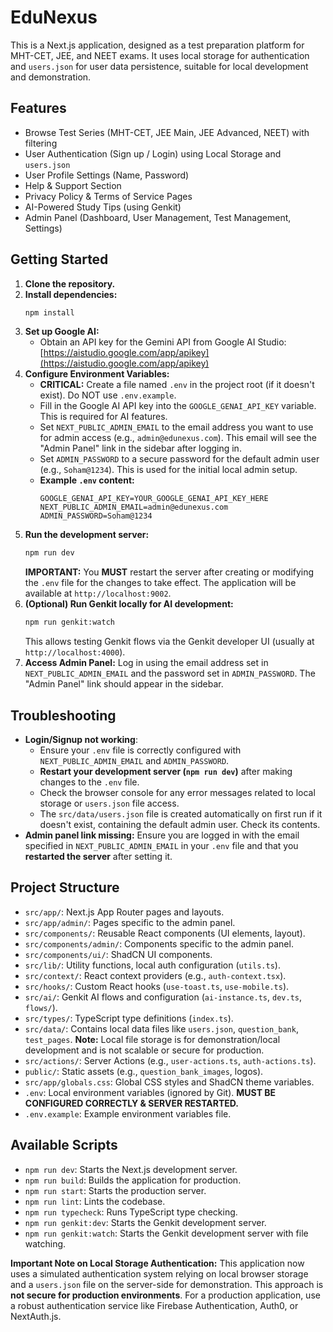 # EduNexus

This is a Next.js application, designed as a test preparation platform for MHT-CET, JEE, and NEET exams.
It uses local storage for authentication and `users.json` for user data persistence, suitable for local development and demonstration.

## Features

*   Browse Test Series (MHT-CET, JEE Main, JEE Advanced, NEET) with filtering
*   User Authentication (Sign up / Login) using Local Storage and `users.json`
*   User Profile Settings (Name, Password)
*   Help & Support Section
*   Privacy Policy & Terms of Service Pages
*   AI-Powered Study Tips (using Genkit)
*   Admin Panel (Dashboard, User Management, Test Management, Settings)

## Getting Started

1.  **Clone the repository.**
2.  **Install dependencies:**
    ```bash
    npm install
    ```
3.  **Set up Google AI:**
    *   Obtain an API key for the Gemini API from Google AI Studio: [https://aistudio.google.com/app/apikey](https://aistudio.google.com/app/apikey)
4.  **Configure Environment Variables:**
    *   **CRITICAL:** Create a file named `.env` in the project root (if it doesn't exist). Do NOT use `.env.example`.
    *   Fill in the Google AI API key into the `GOOGLE_GENAI_API_KEY` variable. This is required for AI features.
    *   Set `NEXT_PUBLIC_ADMIN_EMAIL` to the email address you want to use for admin access (e.g., `admin@edunexus.com`). This email will see the "Admin Panel" link in the sidebar after logging in.
    *   Set `ADMIN_PASSWORD` to a secure password for the default admin user (e.g., `Soham@1234`). This is used for the initial local admin setup.
    *   **Example `.env` content:**
        ```
        GOOGLE_GENAI_API_KEY=YOUR_GOOGLE_GENAI_API_KEY_HERE
        NEXT_PUBLIC_ADMIN_EMAIL=admin@edunexus.com
        ADMIN_PASSWORD=Soham@1234
        ```
5.  **Run the development server:**
    ```bash
    npm run dev
    ```
    **IMPORTANT:** You **MUST** restart the server after creating or modifying the `.env` file for the changes to take effect.
    The application will be available at `http://localhost:9002`.
6.  **(Optional) Run Genkit locally for AI development:**
    ```bash
    npm run genkit:watch
    ```
    This allows testing Genkit flows via the Genkit developer UI (usually at `http://localhost:4000`).
7.  **Access Admin Panel:** Log in using the email address set in `NEXT_PUBLIC_ADMIN_EMAIL` and the password set in `ADMIN_PASSWORD`. The "Admin Panel" link should appear in the sidebar.

## Troubleshooting

*   **Login/Signup not working**:
    *   Ensure your `.env` file is correctly configured with `NEXT_PUBLIC_ADMIN_EMAIL` and `ADMIN_PASSWORD`.
    *   **Restart your development server (`npm run dev`)** after making changes to the `.env` file.
    *   Check the browser console for any error messages related to local storage or `users.json` file access.
    *   The `src/data/users.json` file is created automatically on first run if it doesn't exist, containing the default admin user. Check its contents.
*   **Admin panel link missing:** Ensure you are logged in with the email specified in `NEXT_PUBLIC_ADMIN_EMAIL` in your `.env` file and that you **restarted the server** after setting it.

## Project Structure

*   `src/app/`: Next.js App Router pages and layouts.
*   `src/app/admin/`: Pages specific to the admin panel.
*   `src/components/`: Reusable React components (UI elements, layout).
*   `src/components/admin/`: Components specific to the admin panel.
*   `src/components/ui/`: ShadCN UI components.
*   `src/lib/`: Utility functions, local auth configuration (`utils.ts`).
*   `src/context/`: React context providers (e.g., `auth-context.tsx`).
*   `src/hooks/`: Custom React hooks (`use-toast.ts`, `use-mobile.ts`).
*   `src/ai/`: Genkit AI flows and configuration (`ai-instance.ts`, `dev.ts`, `flows/`).
*   `src/types/`: TypeScript type definitions (`index.ts`).
*   `src/data/`: Contains local data files like `users.json`, `question_bank`, `test_pages`. **Note:** Local file storage is for demonstration/local development and is not scalable or secure for production.
*   `src/actions/`: Server Actions (e.g., `user-actions.ts`, `auth-actions.ts`).
*   `public/`: Static assets (e.g., `question_bank_images`, logos).
*   `src/app/globals.css`: Global CSS styles and ShadCN theme variables.
*   `.env`: Local environment variables (ignored by Git). **MUST BE CONFIGURED CORRECTLY & SERVER RESTARTED.**
*   `.env.example`: Example environment variables file.

## Available Scripts

*   `npm run dev`: Starts the Next.js development server.
*   `npm run build`: Builds the application for production.
*   `npm run start`: Starts the production server.
*   `npm run lint`: Lints the codebase.
*   `npm run typecheck`: Runs TypeScript type checking.
*   `npm run genkit:dev`: Starts the Genkit development server.
*   `npm run genkit:watch`: Starts the Genkit development server with file watching.

**Important Note on Local Storage Authentication:**
This application now uses a simulated authentication system relying on local browser storage and a `users.json` file on the server-side for demonstration. This approach is **not secure for production environments**. For a production application, use a robust authentication service like Firebase Authentication, Auth0, or NextAuth.js.